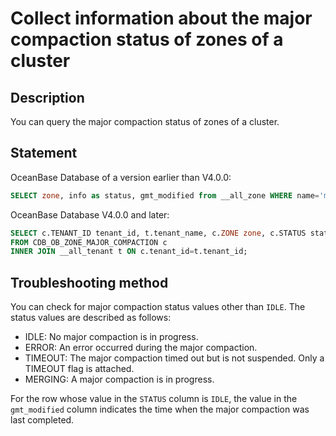 ﻿# Collect information about the major compaction status of zones of a cluster

## Description

You can query the major compaction status of zones of a cluster.

## Statement

OceanBase Database of a version earlier than V4.0.0:

```sql
SELECT zone, info as status, gmt_modified from __all_zone WHERE name='merge_status' AND zone != '';
```

OceanBase Database V4.0.0 and later:

```sql
SELECT c.TENANT_ID tenant_id, t.tenant_name, c.ZONE zone, c.STATUS status, c.LAST_FINISH_TIME, c.IS_ERROR, c.INFO
FROM CDB_OB_ZONE_MAJOR_COMPACTION c
INNER JOIN __all_tenant t ON c.tenant_id=t.tenant_id;
```

## Troubleshooting method

You can check for major compaction status values other than `IDLE`. The status values are described as follows:

* IDLE: No major compaction is in progress.
* ERROR: An error occurred during the major compaction.
* TIMEOUT: The major compaction timed out but is not suspended. Only a TIMEOUT flag is attached.
* MERGING: A major compaction is in progress.

For the row whose value in the `STATUS` column is `IDLE`, the value in the `gmt_modified` column indicates the time when the major compaction was last completed.
